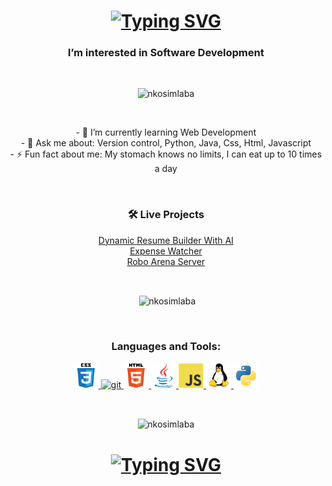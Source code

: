 <h1 align="center"><a href="https://git.io/typing-svg"><img src="https://readme-typing-svg.herokuapp.com?font=Montserrat&weight=800&pause=1000&color=F10A10A&center=true&vCenter=true&random=true&width=435&lines=Hi%2C+there+%F0%9F%91%8B;I+am+Nkosikhona+Mlaba+%F0%9F%98%87;I+am+a+WeThinkCode_+student+%F0%9F%91%A8%E2%80%8D%F0%9F%92%BB" alt="Typing SVG" /></a></h1>
<h3 align="center">I’m interested in Software Development</h3>

<br>

<div align="center">
<p align="center"> <img src="https://komarev.com/ghpvc/?username=nkosimlaba&label=Profile%20views&color=0e75b6&style=flat" alt="nkosimlaba" /> </p>
</div>

<br>

<p align="center">
- 🌱 I’m currently learning Web Development <br>
- 💬 Ask me about: Version control, Python, Java, Css, Html, Javascript <br>
- ⚡ Fun fact about me: My stomach knows no limits, I can eat up to 10 times a day
</p>

<br>
<h3 align="center" style="color: #1A15A;">🛠 Live Projects</h3>
<p align="center">
    <a href="https://dynamic-resume-builder-with-ai.onrender.com/">Dynamic Resume Builder With AI</a>
    <br>
    <a href="https://expense-watcher-application.azurewebsites.net/">Expense Watcher</a>
    <br>
    <a href="https://robo-arena-server.azurewebsites.net/">Robo Arena Server</a>
    <br>
</p>
<br>

<div align="center">
  <p>&nbsp;<img align="center" src="https://github-readme-stats.vercel.app/api?username=nkosimlaba&show_icons=true&locale=en" alt="nkosimlaba" /></p>
</div>

<br>

<h3 align="center">Languages and Tools:</h3>
<p align="center"> <a href="https://www.w3schools.com/css/" target="_blank" rel="noreferrer"> <img src="https://raw.githubusercontent.com/devicons/devicon/master/icons/css3/css3-original-wordmark.svg" alt="css3" width="40" height="40"/> </a> <a href="https://git-scm.com/" target="_blank" rel="noreferrer"> <img src="https://www.vectorlogo.zone/logos/git-scm/git-scm-icon.svg" alt="git" width="40" height="40"/> </a> <a href="https://www.w3.org/html/" target="_blank" rel="noreferrer"> <img src="https://raw.githubusercontent.com/devicons/devicon/master/icons/html5/html5-original-wordmark.svg" alt="html5" width="40" height="40"/> </a> <a href="https://www.java.com" target="_blank" rel="noreferrer"> <img src="https://raw.githubusercontent.com/devicons/devicon/master/icons/java/java-original.svg" alt="java" width="40" height="40"/> </a> <a href="https://developer.mozilla.org/en-US/docs/Web/JavaScript" target="_blank" rel="noreferrer"> <img src="https://raw.githubusercontent.com/devicons/devicon/master/icons/javascript/javascript-original.svg" alt="javascript" width="40" height="40"/> </a> <a href="https://www.linux.org/" target="_blank" rel="noreferrer"> <img src="https://raw.githubusercontent.com/devicons/devicon/master/icons/linux/linux-original.svg" alt="linux" width="40" height="40"/> </a> <a href="https://www.python.org" target="_blank" rel="noreferrer"> <img src="https://raw.githubusercontent.com/devicons/devicon/master/icons/python/python-original.svg" alt="python" width="40" height="40"/> </a> </p>

<br>

<p align="center"><img align="center" src="https://github-readme-stats.vercel.app/api/top-langs?username=nkosimlaba&show_icons=true&locale=en&layout=compact" alt="nkosimlaba" /></p>

<h1 align="center"><a href="https://git.io/typing-svg"><img src="https://readme-typing-svg.herokuapp.com?font=Montserrat&weight=800&pause=1000&color=F10A10A&center=true&vCenter=true&random=true&width=435&lines=Thanks+for+visiting+my+profile!+%F0%9F%A4%97;Goodbye!👋+" alt="Typing SVG" /></a></h1>
